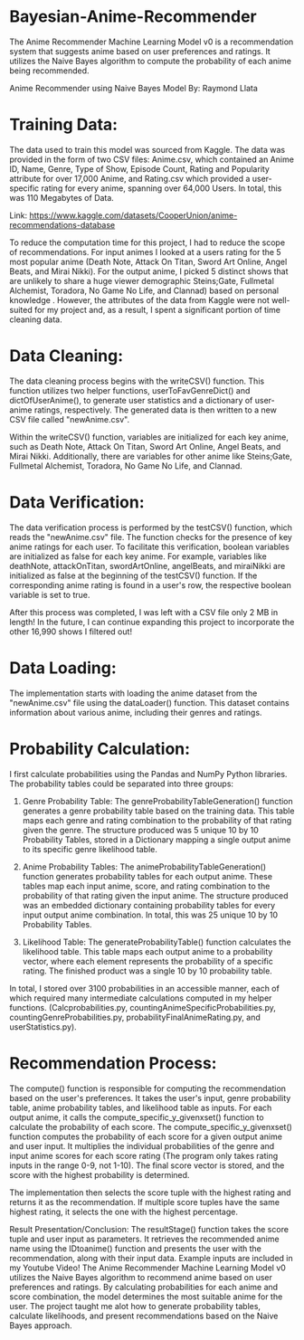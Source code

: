 # Bayesian-Anime-Recommender
The Anime Recommender Machine Learning Model v0 is a recommendation system that suggests anime based on user preferences and ratings. It utilizes the Naive Bayes algorithm to compute the probability of each anime being recommended.

Anime Recommender using Naive Bayes Model
By: Raymond Llata

# Training Data:
The data used to train this model was sourced from Kaggle. The data was provided in the form of two CSV files: Anime.csv, which contained an Anime ID, Name, Genre, Type of Show, Episode Count, Rating and Popularity attribute for over 17,000 Anime, and Rating.csv which provided a user-specific rating for every anime, spanning over 64,000 Users. In total, this was 110 Megabytes of Data. 

Link:  https://www.kaggle.com/datasets/CooperUnion/anime-recommendations-database

To reduce the computation time for this project, I had to reduce the scope of recommendations. For input animes I looked at a users rating for the 5 most popular anime (Death Note, Attack On Titan, Sword Art Online, Angel Beats, and Mirai Nikki). For the output anime, I picked 5 distinct shows that are unlikely to share a huge viewer demographic  Steins;Gate, Fullmetal Alchemist, Toradora, No Game No Life, and Clannad) based on personal knowledge . However, the attributes of the data from Kaggle were not well-suited for my project and, as a result, I spent a significant portion of time cleaning data. 

# Data Cleaning:
The data cleaning process begins with the writeCSV() function. This function utilizes two helper functions, userToFavGenreDict() and dictOfUserAnime(), to generate user statistics and a dictionary of user-anime ratings, respectively. The generated data is then written to a new CSV file called "newAnime.csv".

Within the writeCSV() function, variables are initialized for each key anime, such as Death Note, Attack On Titan, Sword Art Online, Angel Beats, and Mirai Nikki. Additionally, there are variables for other anime like Steins;Gate, Fullmetal Alchemist, Toradora, No Game No Life, and Clannad.

# Data Verification:
The data verification process is performed by the testCSV() function, which reads the "newAnime.csv" file. The function checks for the presence of key anime ratings for each user. To facilitate this verification, boolean variables are initialized as false for each key anime.
For example, variables like deathNote, attackOnTitan, swordArtOnline, angelBeats, and miraiNikki are initialized as false at the beginning of the testCSV() function. If the corresponding anime rating is found in a user's row, the respective boolean variable is set to true.

After this process was completed, I was left with a CSV file only 2 MB in length! In the future, I can continue expanding this project to  incorporate the other 16,990 shows I filtered out!

# Data Loading:
The implementation starts with loading the anime dataset from the "newAnime.csv" file using the dataLoader() function. This dataset contains information about various anime, including their genres and ratings.

# Probability Calculation: 
I first calculate probabilities using the Pandas and NumPy Python libraries. The probability tables could be separated into three groups:

1) Genre Probability Table:
The genreProbabilityTableGeneration() function generates a genre probability table based on the training data. This table maps each genre and rating combination to the probability of that rating given the genre. The structure produced was 5 unique 10 by 10 Probability Tables, stored in a Dictionary mapping a single output anime to its specific genre likelihood table.

2) Anime Probability Tables:
The animeProbabilityTableGeneration() function generates probability tables for each output anime. These tables map each input anime, score, and rating combination to the probability of that rating given the input anime. The structure produced was an embedded dictionary containing probability tables for every input output anime combination. In total, this was 25 unique 10 by 10 Probability Tables.

3) Likelihood Table:
The generateProbabilityTable() function calculates the likelihood table. This table maps each output anime to a probability vector, where each element represents the probability of a specific rating. The finished product was a single 10 by 10 probability table.

In total, I stored over 3100 probabilities in an accessible manner, each of which required many intermediate calculations computed in my helper functions. (Calcprobabilities.py, countingAnimeSpecificProbabilities.py, countingGenreProbabilities.py, probabilityFinalAnimeRating.py, and userStatistics.py).

# Recommendation Process:
The compute() function is responsible for computing the recommendation based on the user's preferences. It takes the user's input, genre probability table, anime probability tables, and likelihood table as inputs. For each output anime, it calls the compute_specific_y_givenxset() function to calculate the probability of each score.
The compute_specific_y_givenxset() function computes the probability of each score for a given output anime and user input. It multiplies the individual probabilities of the genre and input anime scores for each score rating (The program only takes rating inputs in the range 0-9, not 1-10). The final score vector is stored, and the score with the highest probability is determined.

The implementation then selects the score tuple with the highest rating and returns it as the recommendation. If multiple score tuples have the same highest rating, it selects the one with the highest percentage.



Result Presentation/Conclusion:
The resultStage() function takes the score tuple and user input as parameters. It retrieves the recommended anime name using the IDtoanime() function and presents the user with the recommendation, along with their input data. Example inputs are included in my Youtube Video! The Anime Recommender Machine Learning Model v0 utilizes the Naive Bayes algorithm to recommend anime based on user preferences and ratings. By calculating probabilities for each anime and score combination, the model determines the most suitable anime for the user. The project taught me alot how to generate probability tables, calculate likelihoods, and present recommendations based on the Naive Bayes approach. 


